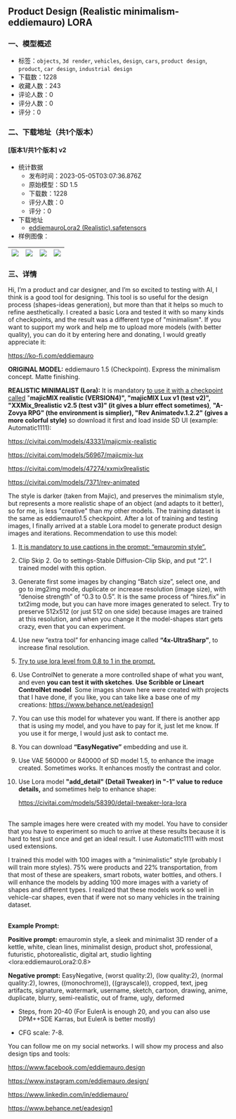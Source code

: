 ## Product Design (Realistic minimalism-eddiemauro) LORA
### 一、模型概述

- 标签：`objects`, `3d render`, `vehicles`, `design`, `cars`, `product design`, `product`, `car design`, `industrial design`
- 下载数：1228
- 收藏人数：243
- 评论人数：0
- 评分人数：0
- 评分：0

### 二、下载地址（共1个版本）

#### [版本1/共1个版本] v2

- 统计数据
  - 发布时间：2023-05-05T03:07:36.876Z
  - 原始模型：SD 1.5
  - 下载数：1228
  - 评分人数：0
  - 评分：0
- 下载地址
  - [eddiemauroLora2 (Realistic).safetensors](https://civitai.com/api/download/models/62713)
- 样例图像：

| <img src="https://image.civitai.com/xG1nkqKTMzGDvpLrqFT7WA/fb8ffa32-796f-4827-91f4-27a30fd02bcd/width=450/1055592.jpeg" /> | <img src="https://image.civitai.com/xG1nkqKTMzGDvpLrqFT7WA/c12256f6-956a-4c72-b705-61de266a47ad/width=450/986620.jpeg" /> | <img src="https://image.civitai.com/xG1nkqKTMzGDvpLrqFT7WA/d09ad779-6075-44f7-8856-925040f7a38b/width=450/788833.jpeg" /> | <img src="https://image.civitai.com/xG1nkqKTMzGDvpLrqFT7WA/8a767fbf-0e24-45f5-b063-c5250189e4c3/width=450/722153.jpeg" /> |
| ---- | ---- | ---- | ---- |


### 三、详情
<p>Hi, I’m a product and car designer, and I’m so excited to testing with AI, I think is a good tool for designing. This tool is so useful for the design process (shapes-ideas generation), but more than that it helps so much to refine aesthetically. I created a basic Lora and tested it with so many kinds of checkpoints, and the result was a different type of "minimalism". If you want to support my work and help me to upload more models (with better quality), you can do it by entering here and donating, I would greatly appreciate it:</p><p><a target="_blank" rel="ugc" href="https://ko-fi.com/eddiemauro">https://ko-fi.com/eddiemauro</a></p><p></p><p><strong>ORIGINAL MODEL:</strong> eddiemauro 1.5 (Checkpoint). Express the minimalism concept. Matte finishing.</p><p><strong>REALISTIC MINIMALIST (Lora):</strong> It is mandatory <u>to use it with a checkpoint called</u> "<strong>majicMIX realistic (VERSION4)", "majicMIX Lux v1 (test v2)", "XXMix_9realistic v2.5 (test v3)" (it gives a blurr effect sometimes)</strong>, <strong>"A-Zovya RPG" (the environment is simplier), "Rev Animatedv.1.2.2" (gives a more colorful style)</strong> so download it first and load inside SD UI (example: Automatic1111):</p><p><a target="_blank" rel="ugc" href="https://civitai.com/models/43331/majicmix-realistic">https://civitai.com/models/43331/majicmix-realistic</a></p><p><a target="_blank" rel="ugc" href="https://civitai.com/models/56967/majicmix-lux">https://civitai.com/models/56967/majicmix-lux</a></p><p><a target="_blank" rel="ugc" href="https://civitai.com/models/47274/xxmix9realistic">https://civitai.com/models/47274/xxmix9realistic</a></p><p><a target="_blank" rel="ugc" href="https://civitai.com/models/7371/rev-animated">https://civitai.com/models/7371/rev-animated</a></p><p></p><p>The style is darker (taken from Majic), and preserves the minimalism style, but represents a more realistic shape of an object (and adapts to it better), so for me, is less "creative" than my other models. The training dataset is the same as eddiemauro1.5 checkpoint. After a lot of training and testing images, I finally arrived at a stable Lora model to generate product design images and iterations. Recommendation to use this model:</p><ol><li><p><u>It is mandatory to use captions in the prompt: “emauromin style”.</u></p></li><li><p>Clip Skip 2. Go to settings-Stable Diffusion-Clip Skip, and put “2”. I trained model with this option.</p></li><li><p>Generate first some images by changing “Batch size”, select one, and go to img2img mode, duplicate or increase resolution (image size), with “denoise strength” of “0.3 to 0.5”. It is the same process of “hires.fix” in txt2img mode, but you can have more images generated to select. Try to preserve 512x512 (or just 512 on one side) because images are trained at this resolution, and when you change it the model-shapes start gets crazy, even that you can experiment.</p></li><li><p>Use new “extra tool” for enhancing image called <strong>“4x-UltraSharp”</strong>, to increase final resolution.</p></li><li><p><u>Try to use lora level from 0.8 to 1 in the prompt.</u></p></li><li><p>Use ControlNet to generate a more controlled shape of what you want, and even <strong>you can test it with sketches</strong>. <strong>Use Scribble or Lineart ControlNet model</strong><span style="color:rgb(193, 194, 197)">. </span>Some images shown here were created with projects that I have done, if you like, you can take like a base one of my creations: <a target="_blank" rel="ugc" href="https://www.behance.net/eadesign1"><u>https://www.behance.net/eadesign1</u></a></p></li><li><p>You can use this model for whatever you want. If there is another app that is using my model, and you have to pay for it, just let me know. If you use it for merge, I would just ask to contact me.</p></li><li><p>You can download <strong>“EasyNegative”</strong> embedding and use it.</p></li><li><p>Use VAE 560000 or 840000 of SD model 1.5, to enhance the image created. Sometimes works. It enhances mostly the contrast and color.</p></li><li><p>Use Lora model <strong>"add_detail" (Detail Tweaker) in "-1" value to reduce details,</strong> and sometimes help to enhance shape:</p><p><a target="_blank" rel="ugc" href="https://civitai.com/models/58390/detail-tweaker-lora-lora">https://civitai.com/models/58390/detail-tweaker-lora-lora</a></p><p></p></li></ol><p><br />The sample images here were created with my model. You have to consider that you have to experiment so much to arrive at these results because it is hard to test just once and get an ideal result. I use Automatic1111 with most used extensions.</p><p></p><p>I trained this model with 100 images with a “minimalistic” style (probably I will train more styles). 75% were products and 22% transportation, from that most of these are speakers, smart robots, water bottles, and others. I will enhance the models by adding 100 more images with a variety of shapes and different types. I realized that these models work so well in vehicle-car shapes, even that if were not so many vehicles in the training dataset.</p><p><br /><strong>Example Prompt:</strong></p><p></p><p><strong>Positive prompt: </strong>emauromin style, a sleek and minimalist 3D render of a kettle, white, clean lines, minimalist design, product shot, professional, futuristic, photorealistic, digital art, studio lighting &lt;lora:eddiemauroLora2:0.8&gt;</p><p><strong>Negative prompt:</strong> EasyNegative, (worst quality:2), (low quality:2), (normal quality:2), lowres, ((monochrome)), ((grayscale)), cropped, text, jpeg artifacts, signature, watermark, username, sketch, cartoon, drawing, anime, duplicate, blurry, semi-realistic, out of frame, ugly, deformed</p><ul><li><p>Steps, from 20-40 (For EulerA is enough 20, and you can also use DPM++SDE Karras, but EulerA is better mostly)</p></li></ul><ul><li><p>CFG scale: 7-8.</p></li></ul><p></p><p>You can follow me on my social networks. I will show my process and also design tips and tools:</p><p><a target="_blank" rel="ugc" href="https://www.facebook.com/eddiemauro.design"><u>https://www.facebook.com/eddiemauro.design</u></a></p><p><a target="_blank" rel="ugc" href="https://www.instagram.com/eddiemauro.design/"><u>https://www.instagram.com/eddiemauro.design/</u></a></p><p><a target="_blank" rel="ugc" href="https://www.linkedin.com/in/eddiemauro/"><u>https://www.linkedin.com/in/eddiemauro/</u></a></p><p><a target="_blank" rel="ugc" href="https://www.behance.net/eadesign1"><u>https://www.behance.net/eadesign1</u></a></p>